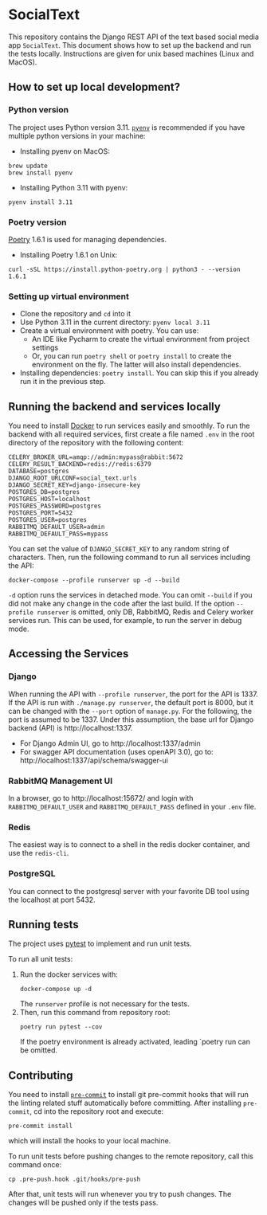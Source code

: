 # SocialText #

This repository contains the Django REST API of the text based social media app `SocialText`.
This document shows how to set up the backend and run the tests locally. Instructions are given for unix based machines
(Linux and MacOS).

## How to set up local development? ##

### Python version ###
The project uses Python version 3.11. [`pyenv`](https://github.com/pyenv/pyenv) is recommended if you have multiple
python versions in your machine:

* Installing pyenv on MacOS:
```
brew update
brew install pyenv
```

* Installing Python 3.11 with pyenv:
```
pyenv install 3.11
```

### Poetry version ###
[Poetry](https://python-poetry.org/) 1.6.1 is used for managing dependencies.

* Installing Poetry 1.6.1 on Unix:
```
curl -sSL https://install.python-poetry.org | python3 - --version 1.6.1
```

### Setting up virtual environment ###

* Clone the repository and `cd` into it
* Use Python 3.11 in the current directory: `pyenv local 3.11`
* Create a virtual environment with poetry. You can use:
  * An IDE like Pycharm to create the virtual environment from project settings
  * Or, you can run `poetry shell` or `poetry install` to create the environment on the fly. The latter will also
  install dependencies.
* Installing dependencies: `poetry install`. You can skip this if you already run it in the previous step.

## Running the backend and services locally ##
You need to install [Docker](https://www.docker.com/) to run services easily and smoothly. To run the backend with all
required services, first create a file named `.env` in the root directory of the repository with the following content:

```
CELERY_BROKER_URL=amqp://admin:mypass@rabbit:5672
CELERY_RESULT_BACKEND=redis://redis:6379
DATABASE=postgres
DJANGO_ROOT_URLCONF=social_text.urls
DJANGO_SECRET_KEY=django-insecure-key
POSTGRES_DB=postgres
POSTGRES_HOST=localhost
POSTGRES_PASSWORD=postgres
POSTGRES_PORT=5432
POSTGRES_USER=postgres
RABBITMQ_DEFAULT_USER=admin
RABBITMQ_DEFAULT_PASS=mypass
```

You can set the value of `DJANGO_SECRET_KEY` to any random string of characters. Then, run the following command to run
all services including the API:

```docker-compose --profile runserver up -d --build```

`-d` option runs the services in detached mode. You can omit `--build` if you did not make any change in the code after
the last build. If the option `--profile runserver` is omitted, only DB, RabbitMQ, Redis and Celery worker services run.
This can be used, for example, to run the server in debug mode.



## Accessing the Services ##

### Django ###
When running the API with `--profile runserver`, the port for the API is 1337. If the API is run with
`./manage.py runserver`, the default port is 8000, but it can be changed with the `--port` option of `manage.py`.
For the following, the port is assumed to be 1337. Under this assumption, the base url for Django backend (API) is
http://localhost:1337.

* For Django Admin UI, go to http://localhost:1337/admin
* For swagger API documentation (uses openAPI 3.0), go to: http://localhost:1337/api/schema/swagger-ui

### RabbitMQ Management UI ###
In a browser, go to http://localhost:15672/ and login with `RABBITMQ_DEFAULT_USER` and `RABBITMQ_DEFAULT_PASS` defined
in your `.env` file.

### Redis ###
The easiest way is to connect to a shell in the redis docker container, and use the `redis-cli`.

### PostgreSQL ###
You can connect to the postgresql server with your favorite DB tool using the localhost at port 5432.

## Running tests ##
The project uses [pytest](https://docs.pytest.org/) to implement and run unit tests.

To run all unit tests:

1. Run the docker services with:
    ```
    docker-compose up -d
    ```
   The `runserver` profile is not necessary for the tests.
2. Then, run this command from repository root:
    ```
    poetry run pytest --cov
    ```
   If the poetry environment is already activated, leading `poetry run can be omitted.

## Contributing ##
You need to install [`pre-commit`](https://pre-commit.com/) to install git pre-commit hooks that will run the linting
related stuff automatically before committing.
After installing `pre-commit`, cd into the repository root and execute:

```pre-commit install```

which will install the hooks to your local machine.

To run unit tests before pushing changes to the remote repository, call this command once:

```
cp .pre-push.hook .git/hooks/pre-push
```

After that, unit tests will run whenever you try to push changes. The changes will be pushed only if the tests pass.
